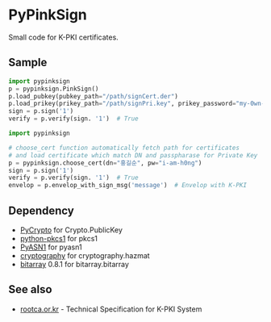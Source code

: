 # PyPinkSign
Small code for K-PKI certificates.

## Sample
```python
import pypinksign
p = pypinksign.PinkSign()
p.load_pubkey(pubkey_path="/path/signCert.der")
p.load_prikey(prikey_path="/path/signPri.key", prikey_password="my-0wn-S3cret")
sign = p.sign('1') 
verify = p.verify(sign. '1')  # True
```

```python
import pypinksign

# choose_cert function automatically fetch path for certificates
# and load certificate which match DN and passpharase for Private Key
p = pypinksign.choose_cert(dn="홍길순", pw="i-am-h0ng")
sign = p.sign('1') 
verify = p.verify(sign. '1')  # True
envelop = p.envelop_with_sign_msg('message')  # Envelop with K-PKI
```


## Dependency
- [PyCrypto](https://pypi.python.org/pypi/pycrypto) for Crypto.PublicKey
- [python-pkcs1](https://github.com/bdauvergne/python-pkcs1) for pkcs1
- [PyASN1](http://pyasn1.sourceforge.net) for pyasn1
- [cryptography](https://cryptography.io/en/latest/) for cryptography.hazmat
- [bitarray](https://pypi.python.org/pypi/bitarray/) 0.8.1 for bitarray.bitarray

## See also
- [rootca.or.kr](http://rootca.or.kr/kor/standard/standard01A.jsp) - Technical Specification for K-PKI System